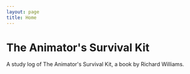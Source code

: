 ```yaml
---
layout: page
title: Home
---
```


# The Animator's Survival Kit
A study log of The Animator's Survival Kit, a book by Richard Williams.
